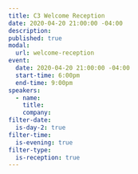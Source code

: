 ```yaml
---
title: C3 Welcome Reception
date: 2020-04-20 21:00:00 -04:00
description:
published: true 
modal:
  url: welcome-reception
event:
  date: 2020-04-20 21:00:00 -04:00
  start-time: 6:00pm
  end-time: 9:00pm
speakers:
  - name:
    title:
    company:
filter-date:
  is-day-2: true
filter-time:
  is-evening: true
filter-type:
  is-reception: true
---
```

